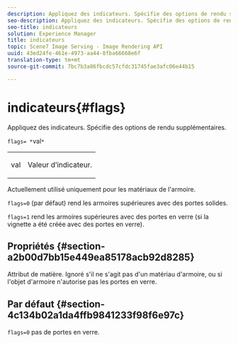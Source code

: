 ```yaml
---
description: Appliquez des indicateurs. Spécifie des options de rendu supplémentaires.
seo-description: Appliquez des indicateurs. Spécifie des options de rendu supplémentaires.
seo-title: indicateurs
solution: Experience Manager
title: indicateurs
topic: Scene7 Image Serving - Image Rendering API
uuid: 43ed24fe-461e-4973-aa44-8fba66668e6f
translation-type: tm+mt
source-git-commit: 7bc7b3a86fbcdc57cfdc31745fae3afc06e44b15

---
```



# indicateurs{#flags}

Appliquez des indicateurs. Spécifie des options de rendu supplémentaires.

`flags= *`val`*`

<table id="simpletable_00B21BD9E47E4D2FB0042CB507431916"> 
 <tr class="strow"> 
  <td class="stentry"> <p><span class="varname"> val</span> </p> </td> 
  <td class="stentry"> <p>Valeur d’indicateur. </p></td> 
 </tr> 
</table>

Actuellement utilisé uniquement pour les matériaux de l&#39;armoire.

`flags=0` (par défaut) rend les armoires supérieures avec des portes solides.

`flags=1` rend les armoires supérieures avec des portes en verre (si la vignette a été créée avec des portes en verre).

## Propriétés {#section-a2b00d7bb15e449ea85178acb92d8285}

Attribut de matière. Ignoré s&#39;il ne s&#39;agit pas d&#39;un matériau d&#39;armoire, ou si l&#39;objet d&#39;armoire  n&#39;autorise pas les portes en verre.

## Par défaut {#section-4c134b02a1da4ffb9841233f98f6e97c}

`flags=0` pas de portes en verre.
